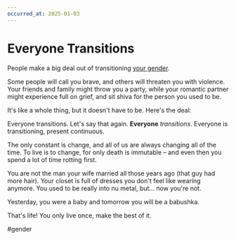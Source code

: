 ```yaml
---
occurred_at: 2025-01-03
---
```


# Everyone Transitions

People make a big deal out of transitioning [your gender](https://www.todepond.com/wikiblogarden/health/transition/in-slow-motion/).

Some people will call you brave, and others will threaten you with violence. Your friends and family might throw you a party, while your romantic partner might experience full on grief, and sit shiva for the person you used to be.

It's like a whole thing, but it doesn't have to be. Here's the deal:

Everyone transitions. Let's say that again. **Everyone** _transitions_. Everyone is transitioning, present continuous.

The only constant is change, and all of us are always changing all of the time. To live is to change, for only death is immutable – and even then you spend a lot of time rotting first.

You are not the man your wife married all those years ago (that guy had more hair). Your closet is full of dresses you don't feel like wearing anymore. You used to be really into nu metal, but… now you're not.

Yesterday, you were a baby and tomorrow you will be a babushka.

That's life! You only live once, make the best of it.

#gender
